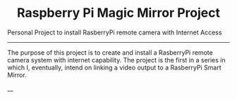 # <h1 align="center">Raspberry Pi Magic Mirror Project</h1>

Personal Project to install RasberryPi remote camera with Internet Access

______
The purpose of this project is to create and install a RasberryPi remote camera system with internet capability.
The project is the first in a series in which I, eventually, intend on linking a video output to a RasberryPi Smart Mirror.

__
